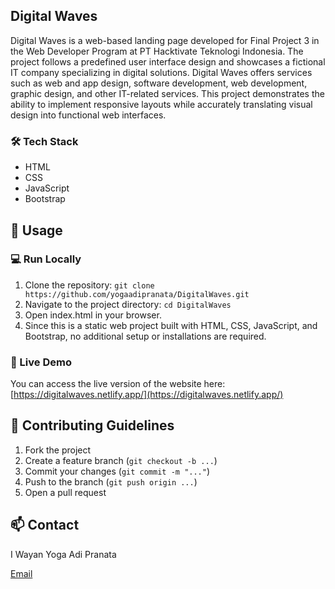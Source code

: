 ## Digital Waves

Digital Waves is a web-based landing page developed for Final Project 3 in the Web Developer Program at PT Hacktivate Teknologi Indonesia. The project follows a predefined user interface design and showcases a fictional IT company specializing in digital solutions. Digital Waves offers services such as web and app design, software development, web development, graphic design, and other IT-related services. This project demonstrates the ability to implement responsive layouts while accurately translating visual design into functional web interfaces.

### 🛠️ Tech Stack
* HTML
* CSS
* JavaScript
* Bootstrap

## 🚀 Usage

### 💻 Run Locally
1. Clone the repository:
```git clone https://github.com/yogaadipranata/DigitalWaves.git```
2. Navigate to the project directory:
```cd DigitalWaves```
3. Open index.html in your browser.
4. Since this is a static web project built with HTML, CSS, JavaScript, and Bootstrap, no additional setup or installations are required.

### 🔗 Live Demo
You can access the live version of the website here:  
[https://digitalwaves.netlify.app/](https://digitalwaves.netlify.app/)


## 🤝 Contributing Guidelines
1. Fork the project
2. Create a feature branch (```git checkout -b ...```)
3. Commit your changes (```git commit -m "..."```)
4. Push to the branch (```git push origin ...```)
5. Open a pull request

## 📫 Contact
I Wayan Yoga Adi Pranata

[Email](mailto:yogaadipranata10@gmail.com)
